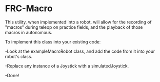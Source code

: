 # FRC-Macro

This utility, when implemented into a robot, will allow for the recording of "macros" during teleop on practice fields, and the playback of those macros in autonomous.

To implement this class into your existing code:

-Look at the exampleMacroRobot class, and add the code from it into your robot's class.

-Replace any instance of a Joystick with a simulatedJoystick.

-Done!
